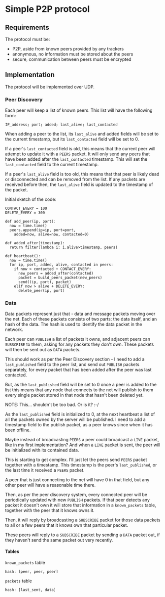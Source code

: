 Simple P2P protocol
===================

Requirements
------------
The protocol must be:
* P2P, aside from known peers provided by any trackers
* anonymous, no information must be stored about the peers
* secure, communication between peers must be encrypted

Implementation
--------------
The protocol will be implemented over UDP.

### Peer Discovery
Each peer will keep a list of known peers. This list will have the following form:

    IP_address; port; added; last_alive; last_contacted

When adding a peer to the list, its `last_alive` and added fields will be set to the current timestamp, but its `last_contacted` field will be set to 0.

If a peer's `last_contacted` field is old, this means that the current peer will attempt to update it with a `PEERS` packet. It will only send any peers that have been added after the `last_contacted` timestamp. This will set the `last_contacted` field to the current timestamp.

If a peer's `last_alive` field is too old, this means that that peer is likely dead or disconnected and can be removed from the list. If any packets are received before then, the `last_alive` field is updated to the timestamp of the packet.

Initial sketch of the code:

    CONTACT_EVERY = 100
    DELETE_EVERY = 300

    def add_peer(ip, port):
      now = time.time()
      peers.append(ip=ip, port=port,
        added=now, alive=now, contacted=0)

    def added_after(timestamp):
      return filter(lambda i: i.alive>timestamp, peers)

    def heartbeat():
      now = time.time()
      for ip, port, added, alive, contacted in peers:
        if now > contacted + CONTACT_EVERY:
          new_peers = added_after(contacted)
          packet = build_peers_packet(new_peers)
          send((ip, port), packet)
        elif now > alive + DELETE_EVERY:
          delete_peer(ip, port)

### Data
Data packets represent just that - data and message packets moving over the net. Each of these packets consists of two parts: the data itself, and an hash of the data. The hash is used to identify the data packet in the network.

Each peer can `PUBLISH` a list of packets it owns, and adjacent peers can `SUBSCRIBE` to them, asking for any packets they don't own. These packets will then be sent out as `DATA` packets.

This should work as per the Peer Discovery section - I need to add a `last_published` field to the peer list, and send out `PUBLISH` packets separately, for every packet that has been added after the peer was last contacted.

But, as the `last_published` field will be set to 0 once a peer is added to the list this means that any node that connects to the net will publish to them every single packet stored in that node that hasn't been deleted yet.

NOTE: This... shouldn't be too bad. Or is it? :-/

As the `last_published` field is initialized to 0, at the next heartbeat a list of all the packets owned by the server will be published. I need to add a timestamp field to the publish packet, as a peer knows since when it has been offline.

Maybe instead of broadcasting `PEERS` a peer could broadcast a `LIVE` packet, like in my first implementation? And when a `LIVE` packet is sent, the peer will be initialized with its contained data.

This is starting to get complex. I'll just let the peers send `PEERS` packet together with a timestamp. This timestamp is the peer's `last_published`, or the last time it received a `PEERS` packet.

A peer that is just connecting to the net will have 0 in that field, but any other peer will have a reasonable time there.

Then, as per the peer discovery system, every connected peer will be periodically updated with new `PUBLISH` packets. If that peer detects any packet it doesn't own it will store that information in a `known_packets` table, together with the peer that it knows owns it.

Then, it will reply by broadcasting a `SUBSCRIBE` packet for those data packets to all or a few peers that it knows own that particular packet.

These peers will reply to a `SUBSCRIBE` packet by sending a `DATA` packet out, if they haven't send the same packet out very recently.

#### Tables
`known_packets` table

    hash: [peer, peer, peer]

`packets` table

    hash: [last_sent, data]
